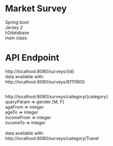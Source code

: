 # Market Survey
Spring boot<br>
Jersey 2<br>
h2database<br>
main class: 

# API Endpoint
http://localhost:8080/surveys/{id}<br>
data available with:<br>
http://localhost:8080/surveys/81111600 <br><br>

http://localhost:8080/surveys/category/{category}<br>
queryParam => gender [M, F]<br>
ageFrom => integer<br>
ageTo => integer<br>
incomeFrom => integer<br>
incomeTo => integer<br><br>
data available with:<br>
http://localhost:8080/surveys/category/Travel

